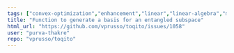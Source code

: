 ```yaml
---
tags: ["convex-optimization","enhancement","linear","linear-algebra","matrix-analysis","nonlocal-game","physics","python","python-3","python3","quantum","quantum-computing","quantum-information","quantum-information-science","quantum-information-theory","quantum-physics","quantum-programming","quantum-programming-language","research","semidefinite-programming","unitaryhack"]
title: "Function to generate a basis for an entangled subspace"
html_url: "https://github.com/vprusso/toqito/issues/1058"
user: "purva-thakre"
repo: "vprusso/toqito"
---
```


